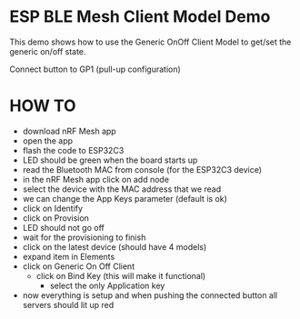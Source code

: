 ESP BLE Mesh Client Model Demo
========================

This demo shows how to use the Generic OnOff Client Model to get/set the generic on/off state.

Connect button to GP1 (pull-up configuration)

# HOW TO

 - download nRF Mesh app
 - open the app
 - flash the code to ESP32C3
 - LED should be green when the board starts up
 - read the Bluetooth MAC from console (for the ESP32C3 device)
 - in the nRF Mesh app click on add node
 - select the device with the MAC address that we read
 - we can change the App Keys parameter (default is ok)
 - click on Identify
 - click on Provision
 - LED should not go off
 - wait for the provisioning to finish
 - click on the latest device (should have 4 models)
 - expand item in Elements
 - click on Generic On Off Client
   - click on Bind Key (this will make it functional)
     - select the only Application key
 - now everything is setup and when pushing the connected button all servers should lit up red
